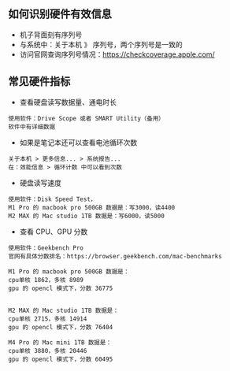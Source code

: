 

## 如何识别硬件有效信息

- 机子背面刻有序列号
- 与系统中：关于本机 》 序列号，两个序列号是一致的
- 访问官网查询序列号情况：<https://checkcoverage.apple.com/>

## 常见硬件指标


- 查看硬盘读写数据量、通电时长

```
使用软件：Drive Scope 或者 SMART Utility（备用）
软件中有详细数据
```

- 如果是笔记本还可以查看电池循环次数

```
关于本机 > 更多信息... > 系统报告...
在：效能信息 > 循环计数 中可以看到次数
```

- 硬盘读写速度

```
使用软件：Disk Speed Test，
M1 Pro 的 macbook pro 500GB 数据是：写3000，读4400
M2 MAX 的 Mac studio 1TB 数据是：写6000，读5000
```


- 查看 CPU、GPU 分数

```
使用软件：Geekbench Pro
官网有具体分数排名：https://browser.geekbench.com/mac-benchmarks

M1 Pro 的 macbook pro 500GB 数据是：
cpu单核 1862，多核 8989
gpu 的 opencl 模式下，分数 36775


M2 MAX 的 Mac studio 1TB 数据是：
cpu单核 2715，多核 14914
gpu 的 opencl 模式下，分数 76404

M4 Pro 的 Mac mini 1TB 数据是：
cpu单核 3880，多核 20446
gpu 的 opencl 模式下，分数 60495
```



